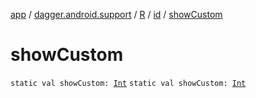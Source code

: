 [app](../../../index.md) / [dagger.android.support](../../index.md) / [R](../index.md) / [id](index.md) / [showCustom](./show-custom.md)

# showCustom

`static val showCustom: `[`Int`](https://kotlinlang.org/api/latest/jvm/stdlib/kotlin/-int/index.html)
`static val showCustom: `[`Int`](https://kotlinlang.org/api/latest/jvm/stdlib/kotlin/-int/index.html)
